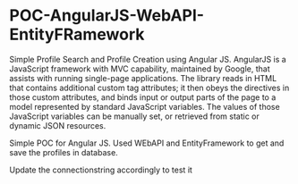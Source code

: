 POC-AngularJS-WebAPI-EntityFRamework
====================================

Simple Profile Search and Profile Creation using Angular JS.
AngularJS is a JavaScript framework with MVC capability, maintained by Google, that assists with running single-page applications. The library reads in HTML that contains additional custom tag attributes; it then obeys the directives in those custom attributes, and binds input or output parts of the page to a model represented by standard JavaScript variables. The values of those JavaScript variables can be manually set, or retrieved from static or dynamic JSON resources.

Simple POC for Angular JS. Used WEbAPI and EntityFramework to get and save the profiles in database.

Update the connectionstring accordingly to test it
